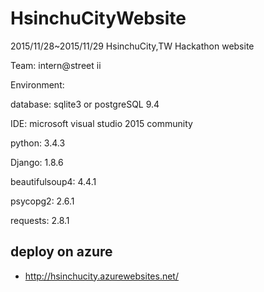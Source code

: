 # HsinchuCityWebsite

2015/11/28~2015/11/29 HsinchuCity,TW Hackathon website

Team: intern@street ii

Environment:

database: sqlite3 or postgreSQL 9.4

IDE: microsoft visual studio 2015 community

python: 3.4.3

Django: 1.8.6

beautifulsoup4: 4.4.1

psycopg2: 2.6.1

requests: 2.8.1

## deploy on azure

 * http://hsinchucity.azurewebsites.net/
